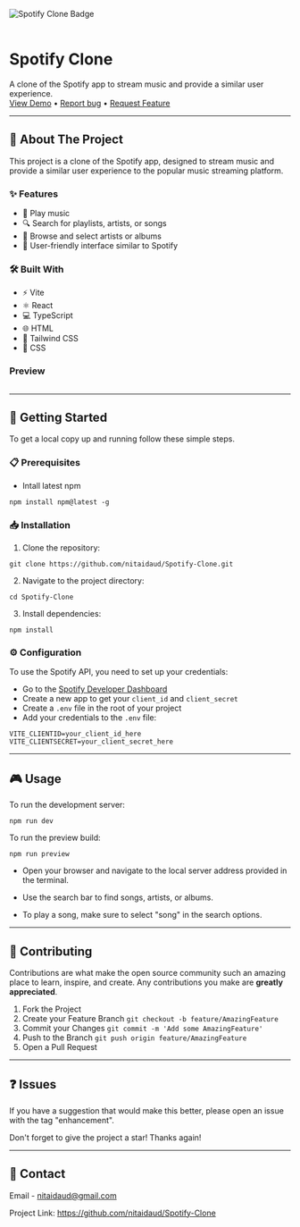 <a name="readme-top"></a>

<div align="left">
  <img src="https://img.shields.io/badge/Spotify-Clone-green.svg" alt="Spotify Clone Badge">
</div>

<br />

<h1 align="left">Spotify Clone</h1>

<p align="left">
  A clone of the Spotify app to stream music and provide a similar user experience.
  <br />
  <a href="https://spotify-clone-ten-gules.vercel.app/">View Demo</a>
  •
  <a href="https://github.com/nitaidaud/Spotify-Clone/issues/new?labels=bug&amp;template=bug_report.md">Report bug</a>
  •
  <a href="https://github.com/nitaidaud/Spotify-Clone/issues/new?labels=enhancement&amp;&template=feature_request.md">Request Feature</a>
</p>

---

## 📖 About The Project

This project is a clone of the Spotify app, designed to stream music and provide a similar user experience to the popular music streaming platform.

### ✨ Features

- 🎵 Play music
- 🔍 Search for playlists, artists, or songs
- 📑 Browse and select artists or albums
- 🎨 User-friendly interface similar to Spotify

### 🛠️ Built With

- ⚡ Vite
- ⚛️ React
- 💻 TypeScript
- 🌐 HTML
- 🎨 Tailwind CSS
- 💅 CSS

### Preview

<img src="https://i.ibb.co/NYbXWd7/Spotify-Preview.gif" alt="">

---

## 🚀 Getting Started

To get a local copy up and running follow these simple steps.

### 📋 Prerequisites

- Intall latest npm
```
npm install npm@latest -g
```

### 📥 Installation
1. Clone the repository:

```
git clone https://github.com/nitaidaud/Spotify-Clone.git
```

2. Navigate to the project directory:
```
cd Spotify-Clone
```

3. Install dependencies:
```
npm install
```

### ⚙️ Configuration
To use the Spotify API, you need to set up your credentials:

- Go to the [Spotify Developer Dashboard](https://developer.spotify.com/dashboard)
- Create a new app to get your ```client_id``` and ```client_secret```
- Create a ```.env``` file in the root of your project
- Add your credentials to the ```.env``` file:
```
VITE_CLIENTID=your_client_id_here
VITE_CLIENTSECRET=your_client_secret_here
```

<hr>

## 🎮 Usage
To run the development server:

```
npm run dev
```

To run the preview build:

```
npm run preview
```

- Open your browser and navigate to the local server address provided in the terminal.

- Use the search bar to find songs, artists, or albums. 

- To play a song, make sure to select "song" in the search options.

<hr>

## 🤝 Contributing
Contributions are what make the open source community such an amazing place to learn, inspire, and create.
    Any contributions you make are <strong>greatly appreciated</strong>.

  1. Fork the Project
  2. Create your Feature Branch ```git checkout -b feature/AmazingFeature```
  3. Commit your Changes ```git commit -m 'Add some AmazingFeature'```
  4. Push to the Branch ```git push origin feature/AmazingFeature```
  5. Open a Pull Request

<hr>

## ❓ Issues
If you have a suggestion that would make this better, please open an issue with the tag "enhancement".

Don't forget to give the project a star! Thanks again!

<hr>

## 📧 Contact
Email - nitaidaud@gmail.com

Project Link: https://github.com/nitaidaud/Spotify-Clone
